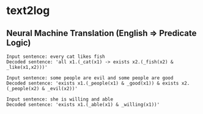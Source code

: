# text2log

## Neural Machine Translation (English => Predicate Logic)

```
Input sentence: every cat likes fish
Decoded sentence: 'all x1.(_cat(x1) -> exists x2.(_fish(x2) & _like(x1,x2)))'

Input sentence: some people are evil and some people are good
Decoded sentence: 'exists x1.(_people(x1) & _good(x1)) & exists x2.(_people(x2) & _evil(x2))'

Input sentence: she is willing and able
Decoded sentence: 'exists x1.(_able(x1) & _willing(x1))'
```

